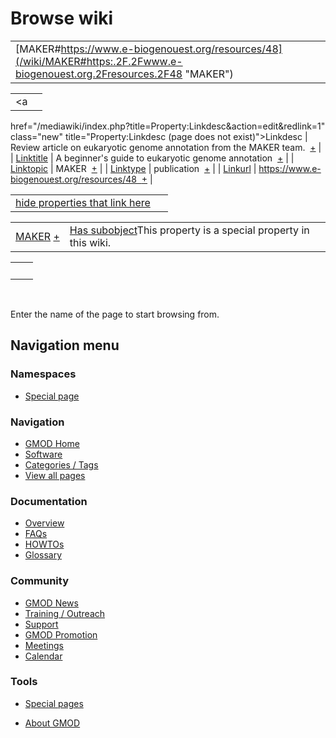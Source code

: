 



<span id="top"></span>




# <span dir="auto">Browse wiki</span>






|  |  |
|----|----|
| [MAKER#https://www.e-biogenouest.org/resources/48](/wiki/MAKER#https:.2F.2Fwww.e-biogenouest.org.2Fresources.2F48 "MAKER") |  |

|  |  |
|----|----|
| <a
href="/mediawiki/index.php?title=Property:Linkdesc&amp;action=edit&amp;redlink=1"
class="new" title="Property:Linkdesc (page does not exist)">Linkdesc</a> | <span class="smwb-value">Review article on eukaryotic genome annotation from the MAKER team.  <span class="smwsearch">[+](/wiki/Special%3ASearchByProperty/Linkdesc/Review-20article-20on-20eukaryotic-20genome-20annotation-20from-20the-20MAKER-20team. "Special%3ASearchByProperty/Linkdesc/Review-20article-20on-20eukaryotic-20genome-20annotation-20from-20the-20MAKER-20team.")</span></span> |
| [Linktitle](/wiki/Property%3ALinktitle "Property%3ALinktitle") | <span class="smwb-value">A beginner's guide to eukaryotic genome annotation  <span class="smwsearch">[+](/wiki/Special%3ASearchByProperty/Linktitle/A-20beginner%27s-20guide-20to-20eukaryotic-20genome-20annotation "Special%3ASearchByProperty/Linktitle/A-20beginner's-20guide-20to-20eukaryotic-20genome-20annotation")</span></span> |
| <a
href="/mediawiki/index.php?title=Property:Linktopic&amp;action=edit&amp;redlink=1"
class="new"
title="Property:Linktopic (page does not exist)">Linktopic</a> | <span class="smwb-value">MAKER  <span class="smwsearch">[+](/wiki/Special%3ASearchByProperty/Linktopic/MAKER "Special%3ASearchByProperty/Linktopic/MAKER")</span></span> |
| [Linktype](/wiki/Property%3ALinktype "Property%3ALinktype") | <span class="smwb-value">publication  <span class="smwsearch">[+](/wiki/Special%3ASearchByProperty/Linktype/publication "Special%3ASearchByProperty/Linktype/publication")</span></span> |
| <a
href="/mediawiki/index.php?title=Property:Linkurl&amp;action=edit&amp;redlink=1"
class="new" title="Property:Linkurl (page does not exist)">Linkurl</a> | <span class="smwb-value">https://www.e-biogenouest.org/resources/48  <span class="smwsearch">[+](/wiki/Special%3ASearchByProperty/Linkurl/https:-2F-2Fwww.e-2Dbiogenouest.org-2Fresources-2F48 "Special%3ASearchByProperty/Linkurl/https:-2F-2Fwww.e-2Dbiogenouest.org-2Fresources-2F48")</span></span> |

<span id="smw_browse_incoming"></span>

|  |  |
|----|----|
| [hide properties that link here](/mediawiki/index.php?title=Special:Browse&offset=0&dir=out&article=MAKER%23https%3A%2F%2Fwww.e-biogenouest.org%2Fresources%2F48)  |  |

|  |  |
|----|----|
| <span class="smwb-ivalue">[MAKER](/wiki/MAKER "MAKER") <span class="smwbrowse">[+](/wiki/Special%3ABrowse/MAKER "Special%3ABrowse/MAKER")</span></span> | <span class="smw-highlighter" data-type="1" state="inline" data-title="Property"><span class="smwbuiltin">[Has subobject](/wiki/Property%3AHas_subobject "Property:Has subobject")</span><span class="smwttcontent">This property is a special property in this wiki.</span></span> |

|     |     |
|-----|-----|
|     |     |

 

Enter the name of the page to start browsing from.  








## Navigation menu



### Namespaces

- <span id="ca-nstab-special">[Special
  page](/wiki/Special%3ABrowse/MAKER-23https%3A-2F-2Fwww.e-2Dbiogenouest.org-2Fresources-2F48 "This is a special page, you cannot edit the page itself")</span>






### Navigation



- <span id="n-GMOD-Home">[GMOD Home](/wiki/Main_Page)</span>
- <span id="n-Software">[Software](/wiki/GMOD_Components)</span>
- <span id="n-Categories-.2F-Tags">[Categories /
  Tags](/wiki/Categories)</span>
- <span id="n-View-all-pages">[View all
  pages](/wiki/Special:AllPages)</span>




### Documentation



- <span id="n-Overview">[Overview](/wiki/Overview)</span>
- <span id="n-FAQs">[FAQs](/wiki/Category%3AFAQ)</span>
- <span id="n-HOWTOs">[HOWTOs](/wiki/Category%3AHOWTO)</span>
- <span id="n-Glossary">[Glossary](/wiki/Glossary)</span>




### Community



- <span id="n-GMOD-News">[GMOD News](/wiki/GMOD_News)</span>
- <span id="n-Training-.2F-Outreach">[Training /
  Outreach](/wiki/Training_and_Outreach)</span>
- <span id="n-Support">[Support](/wiki/Support)</span>
- <span id="n-GMOD-Promotion">[GMOD
  Promotion](/wiki/GMOD_Promotion)</span>
- <span id="n-Meetings">[Meetings](/wiki/Meetings)</span>
- <span id="n-Calendar">[Calendar](/wiki/Calendar)</span>




### Tools



- <span id="t-specialpages"><a href="/wiki/Special%3ASpecialPages" accesskey="q"
  title="A list of all special pages [q]">Special pages</a></span>






- <span id="footer-places-about">[About
  GMOD](/wiki/GMOD%3AAbout "GMOD%3AAbout")</span>

<!-- -->




